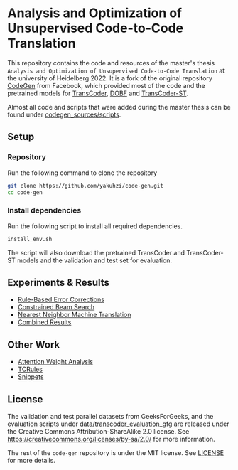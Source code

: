# Analysis and Optimization of Unsupervised Code-to-Code Translation

This repository contains the code and resources of the master's thesis `Analysis and Optimization of Unsupervised Code-to-Code Translation` at the university of Heidelberg 2022. It is a fork of the original repository [CodeGen](https://github.com/facebookresearch/CodeGen) from Facebook, which provided most of the code and the pretrained models for [TransCoder](https://arxiv.org/pdf/2006.03511.pdf), [DOBF](https://arxiv.org/pdf/2102.07492.pdf) and [TransCoder-ST](https://arxiv.org/pdf/2110.06773.pdf).

Almost all code and scripts that were added during the master thesis can be found under [codegen_sources/scripts](codegen_sources/scripts).

## Setup
### Repository
Run the following command to clone the repository

```sh
git clone https://github.com/yakuhzi/code-gen.git
cd code-gen
```

### Install dependencies
Run the following script to install all required dependencies.

```sh
install_env.sh
```

The script will also download the pretrained TransCoder and TransCoder-ST models and the validation and test set for evaluation.

## Experiments & Results

- [Rule-Based Error Corrections](docs/rule_based_corrections.md)
- [Constrained Beam Search](docs/constrained_beam_search.md)
- [Nearest Neighbor Machine Translation](docs/nearest_neighbor_mt.md)
- [Combined Results](docs/combined_results.md)

## Other Work

- [Attention Weight Analysis](docs/attention_weights.md)
- [TCRules](docs/tc_rules.md)
- [Snippets](docs/snippets.md)

## License
The validation and test parallel datasets from GeeksForGeeks, and the evaluation scripts under [data/transcoder_evaluation_gfg](data/transcoder_evaluation_gfg) are released under the Creative Commons Attribution-ShareAlike 2.0 license. See https://creativecommons.org/licenses/by-sa/2.0/ for more information.

The rest of the `code-gen` repository is under the MIT license. See [LICENSE](LICENSE) for more details.

